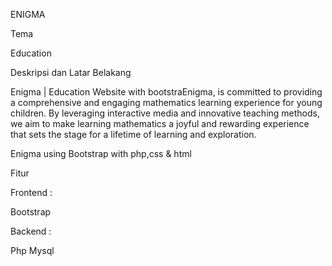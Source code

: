 ENIGMA


Tema

Education

Deskripsi dan Latar Belakang

Enigma | Education Website with bootstraEnigma, is committed to providing a comprehensive and engaging mathematics learning experience for young children. By leveraging interactive media and innovative teaching methods, we aim to make learning mathematics a joyful and rewarding experience that sets the stage for a lifetime of learning and exploration.

Enigma using Bootstrap with php,css & html

Fitur

Frontend :

Bootstrap

Backend :

Php
Mysql

